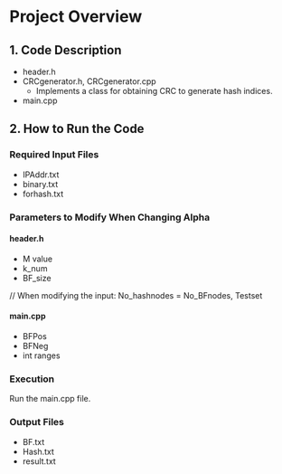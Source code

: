 # Project Overview

## 1. Code Description
- header.h  
- CRCgenerator.h, CRCgenerator.cpp
  - Implements a class for obtaining CRC to generate hash indices.  
- main.cpp

## 2. How to Run the Code

### Required Input Files
- IPAddr.txt
- binary.txt
- forhash.txt

### Parameters to Modify When Changing Alpha
#### header.h
- M value
- k_num
- BF_size
  
// When modifying the input: No_hashnodes = No_BFnodes, Testset

#### main.cpp
- BFPos
- BFNeg
- int ranges

### Execution
Run the main.cpp file.

### Output Files
- BF.txt
- Hash.txt
- result.txt
